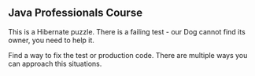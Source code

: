 Java Professionals Course
------------------------

This is a Hibernate puzzle. There is a failing test - our Dog cannot find its owner, you need to help it.

Find a way to fix the test or production code. There are multiple ways you can approach this situations.